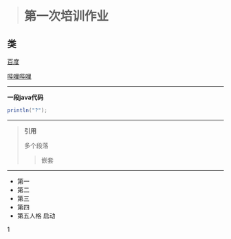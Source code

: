 ># 第一次培训作业

## **类**

[百度](https://www.baidu.com/)

[哔哩哔哩](https://www.bilibili.com)

---
**一段java代码**
```java
println("?");
```

---

> **引用**
> 
> 多个段落
> >嵌套

------

- 第一
- 第二
- 第三
- 第四
- 第五人格 启动

 1